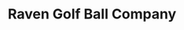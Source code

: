 ---
title: "Raven Golf Ball Company"
url: /shelby-township/raven-golf-ball-company/
shop: sports
---